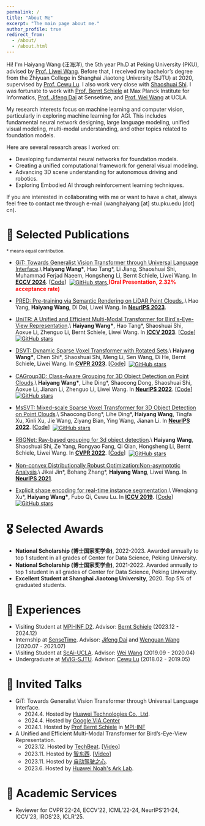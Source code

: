```yaml
---
permalink: /
title: "About Me"
excerpt: "The main page about me."
author_profile: true
redirect_from: 
  - /about/
  - /about.html
---
```


Hi! I'm Haiyang Wang (汪海洋), the 5th year Ph.D at Peking University (PKU), advised by [Prof. Liwei Wang](http://www.liweiwang-pku.com/). Before that, I received my bachelor’s degree from the Zhiyuan College in Shanghai Jiaotong University (SJTU) at 2020, supervised by [Prof. Cewu Lu](https://www.mvig.org/). I also work very close with [Shaoshuai Shi](https://shishaoshuai.com/). I was fortunate to work with [Prof. Bernt Schiele](https://scholar.google.com/citations?user=z76PBfYAAAAJ&hl=en) at Max Planck Institute for Informatics, [Prof. Jifeng Dai](https://scholar.google.com/citations?user=SH_-B_AAAAAJ&hl=en) at Sensetime, and [Prof. Wei Wang](https://scholar.google.de/citations?user=UedS9LQAAAAJ&hl=en) at UCLA.

My research interests focus on machine learning and computer vision, particularly in exploring machine learning for AGI. This includes fundamental neural network designing, large language modeling, unified visual modeling, multi-modal understanding, and other topics related to foundation models.

Here are several research areas I worked on:
* Developing fundamental neural networks for foundation models. 
* Creating a unified computational framework for general visual modeling. 
* Advancing 3D scene understanding for autonomous driving and robotics.
* Exploring Embodied AI through reinforcement learning techniques.

If you are interested in collaborating with me or want to have a chat, always feel free to contact me through e-mail (wanghaiyang [at] stu.pku.edu [dot] cn).

📝 Selected Publications
======
<sub>\* means equal contribution. </sub>

* [GiT: Towards Generalist Vision Transformer through Universal Language Interface](https://www.ecva.net/papers/eccv_2024/papers_ECCV/papers/04158.pdf).\\
**Haiyang Wang\***, Hao Tang\*, Li Jiang, Shaoshuai Shi, Muhammad Ferjad Naeem, Hongsheng Li, Bernt Schiele, Liwei Wang. In [**ECCV 2024**](https://eccv.ecva.net/Conferences/2024). \[[Code](https://github.com/Haiyang-W/GiT)\] &nbsp;<a href="https://github.com/Haiyang-W/GiT"><img alt="GitHub stars" style="vertical-align:middle" src="https://img.shields.io/github/stars/Haiyang-W/GiT?style=social"> </a> **<font color=red>(Oral Presentation, 2.32% acceptance rate)</font>**

* [PRED: Pre-training via Semantic Rendering on LiDAR Point Clouds.](https://proceedings.neurips.cc/paper_files/paper/2023/file/903f778fe1341e5351b5b63e0e6b197f-Paper-Conference.pdf).\\
Hao Yang, **Haiyang Wang**, Di Dai, Liwei Wang. In [**NeurIPS 2023**](https://neurips.cc/Conferences/2023).

* [UniTR: A Unified and Efficient Multi-Modal Transformer for Bird's-Eye-View Representation](https://openaccess.thecvf.com/content/ICCV2023/papers/Wang_UniTR_A_Unified_and_Efficient_Multi-Modal_Transformer_for_Birds-Eye-View_Representation_ICCV_2023_paper.pdf).\\
**Haiyang Wang\***, Hao Tang\*, Shaoshuai Shi, Aoxue Li, Zhenguo Li, Bernt Schiele, Liwei Wang. In [**ICCV 2023**](https://iccv2023.thecvf.com/). \[[Code](https://github.com/Haiyang-W/UniTR)\] &nbsp;<a href="https://github.com/Haiyang-W/UniTR"><img alt="GitHub stars" style="vertical-align:middle" src="https://img.shields.io/github/stars/Haiyang-W/UniTR?style=social"> </a>

* [DSVT: Dynamic Sparse Voxel Transformer with Rotated Sets](https://openaccess.thecvf.com/content/CVPR2023/papers/Wang_DSVT_Dynamic_Sparse_Voxel_Transformer_With_Rotated_Sets_CVPR_2023_paper.pdf).\\
**Haiyang Wang\***, Chen Shi\*, Shaoshuai Shi, Meng Li, Sen Wang, Di He, Bernt Schiele, Liwei Wang. In [**CVPR 2023**](https://cvpr.thecvf.com/Conferences/2023). \[[Code](https://github.com/Haiyang-W/DSVT)\] &nbsp;<a href="https://github.com/Haiyang-W/DSVT"><img alt="GitHub stars" style="vertical-align:middle" src="https://img.shields.io/github/stars/Haiyang-W/DSVT?style=social"> </a>

* [CAGroup3D: Class-Aware Grouping for 3D Object Detection on Point Clouds](https://proceedings.neurips.cc/paper_files/paper/2022/file/c1aaf7c3f306fe94f77236dc0756d771-Paper-Conference.pdf).\\
**Haiyang Wang\***, Lihe Ding\*, Shaocong Dong, Shaoshuai Shi, Aoxue Li,  Jianan Li,  Zhenguo Li, Liwei Wang. In [**NeurIPS 2022**](https://neurips.cc/Conferences/2022). \[[Code](https://github.com/Haiyang-W/CAGroup3D)\] &nbsp;<a href="https://github.com/Haiyang-W/CAGroup3D"><img alt="GitHub stars" style="vertical-align:middle" src="https://img.shields.io/github/stars/Haiyang-W/CAGroup3D?style=social"> </a>

* [MsSVT: Mixed-scale Sparse Voxel Transformer for 3D Object Detection on Point Clouds](https://proceedings.neurips.cc/paper_files/paper/2022/file/4bad7c27534efca029ca0d366c47c0e3-Paper-Conference.pdf).\\
Shaocong Dong\*, Lihe Ding\*, **Haiyang Wang**, Tingfa Xu, Xinli Xu, Jie Wang, Ziyang Bian, Ying Wang, Jianan Li. In [**NeurIPS 2022**](https://neurips.cc/Conferences/2022). \[[Code](https://github.com/dscdyc/MsSVT)\] &nbsp;<a href="https://github.com/dscdyc/MsSVT"><img alt="GitHub stars" style="vertical-align:middle" src="https://img.shields.io/github/stars/dscdyc/MsSVT?style=social"> </a>

* [RBGNet: Ray-based grouping for 3d object detection](https://openaccess.thecvf.com/content/CVPR2022/papers/Wang_RBGNet_Ray-Based_Grouping_for_3D_Object_Detection_CVPR_2022_paper.pdf).\\
**Haiyang Wang**, Shaoshuai Shi, Ze Yang, Rongyao Fang, Qi Qian, Hongsheng Li, Bernt Schiele, Liwei Wang. In [**CVPR 2022**](https://cvpr2022.thecvf.com/). \[[Code](https://github.com/Haiyang-W/RBGNet)\]  &nbsp;<a href="https://github.com/Haiyang-W/RBGNet"><img alt="GitHub stars" style="vertical-align:middle" src="https://img.shields.io/github/stars/Haiyang-W/RBGNet?style=social"> </a>

* [Non-convex Distributionally Robust Optimization:Non-asymptotic Analysis](https://proceedings.neurips.cc/paper/2021/file/164bf317ea19ccfd9e97853edc2389f4-Supplemental.pdf).\\
Jikai Jin\*, Bohang Zhang\*, **Haiyang Wang**, Liwei Wang. In [**NeurIPS 2021**](https://neurips.cc/Conferences/2021).

* [Explicit shape encoding for real-time instance segmentation](https://openaccess.thecvf.com/content_ICCV_2019/papers/Xu_Explicit_Shape_Encoding_for_Real-Time_Instance_Segmentation_ICCV_2019_paper.pdf).\\
Wenqiang Xu\*, **Haiyang Wang\***, Fubo Qi, Cewu Lu. In [**ICCV 2019**](https://iccv2019.thecvf.com/). \[[Code](https://github.com/WenqiangX/ese_seg)\] &nbsp;<a href="https://github.com/WenqiangX/ese_seg"><img alt="GitHub stars" style="vertical-align:middle" src="https://img.shields.io/github/stars/WenqiangX/ese_seg?style=social"> </a>

🎖 Selected Awards
======
* **National Scholarship (博士国家奖学金)**, 2022-2023. Awarded annually to top 1 student in all grades of Center for Data Science, Peking University. 
* **National Scholarship (博士国家奖学金)**, 2021-2022. Awarded annually to top 1 student in all grades of Center for Data Science, Peking University. 
* **Excellent Student at Shanghai Jiaotong University**, 2020.  Top 5% of graduated students.

📝 Experiences
======
* Visiting Student at [MPI-INF D2](https://www.mpi-inf.mpg.de/departments/computer-vision-and-machine-learning). Advisor: [Bernt Schiele](https://scholar.google.com/citations?user=z76PBfYAAAAJ&hl=en&oi=ao) (2023.12 - 2024.12)
* Internship at [SenseTime](https://www.sensetime.com/en). Advisor: [Jifeng Dai](https://scholar.google.com/citations?user=SH_-B_AAAAAJ&hl=en&oi=ao) and [Wenguan Wang](https://scholar.google.com/citations?user=CqAQQkgAAAAJ&hl=zh-CN) (2020.07 - 2021.07)
* Visiting Student at [ScAi-UCLA](https://scai.cs.ucla.edu/). Advisor: [Wei Wang](https://scholar.google.de/citations?user=UedS9LQAAAAJ&hl=en) (2019.09 - 2020.04)
* Undergraduate at [MVIG-SJTU](https://www.mvig.org/). Advisor: [Cewu Lu](https://scholar.google.com/citations?user=QZVQEWAAAAAJ&hl=en) (2018.02 - 2019.05)

💬 Invited Talks
======
* GiT: Towards Generalist Vision Transformer through Universal Language Interface.
  * 2024.4. Hosted by [Huawei Technologies Co., Ltd](https://www.huawei.com/cn/corporate-information).
  * 2024.4. Hosted by [Google VIA Center](https://www.mpg.de/18787770/research-center-visual-computing-interaction-artificial-intelligence)
  * 2024.1. Hosted by [Prof Bernt Schiele](https://scholar.google.com/citations?user=z76PBfYAAAAJ&hl=en) in [MPI-INF](https://www.mpi-inf.mpg.de/departments/computer-vision-and-machine-learning)
* A Unified and Efficient Multi-Modal Transformer for Bird’s-Eye-View Representation.
  * 2023.12. Hosted by [TechBeat](https://www.techbeat.net/). \[[Video](https://www.techbeat.net/talk-info?id=838)\] 
  * 2023.11. Hosted by [智东西](https://course.zhidx.com/). \[[Video](https://course.zhidx.com/c/OGI4M2UzNDJkYWNiNGRkZWQyODM=)\]
  * 2023.11. Hosted by [自动驾驶之心](https://www.zdjszx.com/).
  * 2023.6. Hosted by [Huawei Noah's Ark Lab](https://noahlab.com.hk/#/home). 

🏫 Academic Services
======
* Reviewer for CVPR’22-24, ECCV’22, ICML’22-24, NeurIPS’21-24, ICCV’23, IROS’23, ICLR'25.